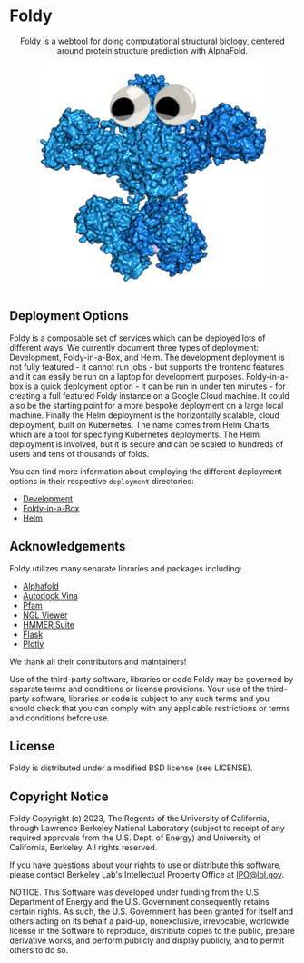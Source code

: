 # Foldy

<p align="center">
  Foldy is a webtool for doing computational structural biology, centered around protein structure prediction with AlphaFold.
</p>
<p align="center">
  <img src="frontend/public/pksito.gif" width="400" height="400" />
</p>

## Deployment Options

Foldy is a composable set of services which can be deployed lots of different ways. We currently document three types of deployment: Development, Foldy-in-a-Box, and Helm. The development deployment is not fully featured - it cannot run jobs - but supports the frontend features and it can easily be run on a laptop for development purposes. Foldy-in-a-box is a quick deployment option - it can be run in under ten minutes - for creating a full featured Foldy instance on a Google Cloud machine. It could also be the starting point for a more bespoke deployment on a large local machine. Finally the Helm deployment is the horizontally scalable, cloud deployment, built on Kubernetes. The name comes from Helm Charts, which are a tool for specifying Kubernetes deployments. The Helm deployment is involved, but it is secure and can be scaled to hundreds of users and tens of thousands of folds.

You can find more information about employing the different deployment options in their respective `deployment` directories:
* [Development](deployment/development/README.md)
* [Foldy-in-a-Box](deployment/foldy-in-a-box/README.md)
* [Helm](deployment/helm/README.md)


## Acknowledgements

Foldy utilizes many separate libraries and packages including:

- [Alphafold](https://github.com/deepmind/alphafold)
- [Autodock Vina](https://vina.scripps.edu/)
- [Pfam](https://www.ebi.ac.uk/interpro/)
- [NGL Viewer](https://nglviewer.org)
- [HMMER Suite](http://eddylab.org/software/hmmer)
- [Flask](https://flask.palletsprojects.com/en/2.2.x/)
- [Plotly](https://github.com/plotly/plotly.js)

We thank all their contributors and maintainers!

Use of the third-party software, libraries or code Foldy may be governed by separate terms and conditions or license provisions. Your use of the third-party software, libraries or code is subject to any such terms and you should check that you can comply with any applicable restrictions or terms and conditions before use.

## License

Foldy is distributed under a modified BSD license (see LICENSE).

## Copyright Notice

Foldy Copyright (c) 2023, The Regents of the University of California,
through Lawrence Berkeley National Laboratory (subject to receipt of
any required approvals from the U.S. Dept. of Energy) and University 
of California, Berkeley. All rights reserved.

If you have questions about your rights to use or distribute this software,
please contact Berkeley Lab's Intellectual Property Office at
IPO@lbl.gov.

NOTICE.  This Software was developed under funding from the U.S. Department
of Energy and the U.S. Government consequently retains certain rights.  As
such, the U.S. Government has been granted for itself and others acting on
its behalf a paid-up, nonexclusive, irrevocable, worldwide license in the
Software to reproduce, distribute copies to the public, prepare derivative 
works, and perform publicly and display publicly, and to permit others to do so.

